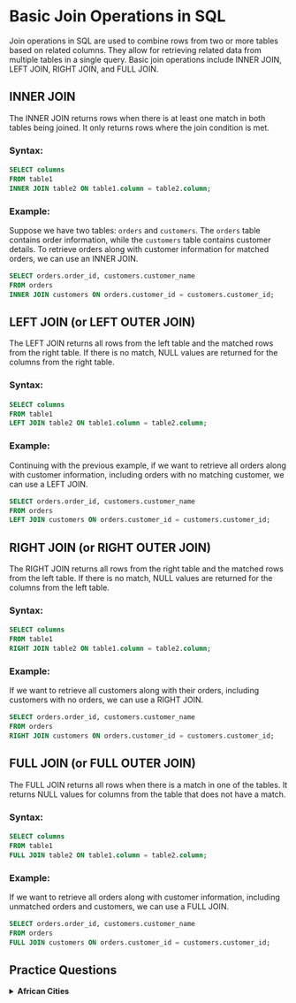# Basic Join Operations in SQL

Join operations in SQL are used to combine rows from two or more tables based on related columns. They allow for retrieving related data from multiple tables in a single query. Basic join operations include INNER JOIN, LEFT JOIN, RIGHT JOIN, and FULL JOIN.

## INNER JOIN

The INNER JOIN returns rows when there is at least one match in both tables being joined. It only returns rows where the join condition is met.

### Syntax:
```sql
SELECT columns
FROM table1
INNER JOIN table2 ON table1.column = table2.column;
```

### Example:
Suppose we have two tables: `orders` and `customers`. The `orders` table contains order information, while the `customers` table contains customer details. To retrieve orders along with customer information for matched orders, we can use an INNER JOIN.

```sql
SELECT orders.order_id, customers.customer_name
FROM orders
INNER JOIN customers ON orders.customer_id = customers.customer_id;
```

## LEFT JOIN (or LEFT OUTER JOIN)

The LEFT JOIN returns all rows from the left table and the matched rows from the right table. If there is no match, NULL values are returned for the columns from the right table.

### Syntax:
```sql
SELECT columns
FROM table1
LEFT JOIN table2 ON table1.column = table2.column;
```

### Example:
Continuing with the previous example, if we want to retrieve all orders along with customer information, including orders with no matching customer, we can use a LEFT JOIN.

```sql
SELECT orders.order_id, customers.customer_name
FROM orders
LEFT JOIN customers ON orders.customer_id = customers.customer_id;
```

## RIGHT JOIN (or RIGHT OUTER JOIN)

The RIGHT JOIN returns all rows from the right table and the matched rows from the left table. If there is no match, NULL values are returned for the columns from the left table.

### Syntax:
```sql
SELECT columns
FROM table1
RIGHT JOIN table2 ON table1.column = table2.column;
```

### Example:
If we want to retrieve all customers along with their orders, including customers with no orders, we can use a RIGHT JOIN.

```sql
SELECT orders.order_id, customers.customer_name
FROM orders
RIGHT JOIN customers ON orders.customer_id = customers.customer_id;
```

## FULL JOIN (or FULL OUTER JOIN)

The FULL JOIN returns all rows when there is a match in one of the tables. It returns NULL values for columns from the table that does not have a match.

### Syntax:
```sql
SELECT columns
FROM table1
FULL JOIN table2 ON table1.column = table2.column;
```

### Example:
If we want to retrieve all orders along with customer information, including unmatched orders and customers, we can use a FULL JOIN.

```sql
SELECT orders.order_id, customers.customer_name
FROM orders
FULL JOIN customers ON orders.customer_id = customers.customer_id;
```

##   Practice Questions

<details>
<summary><b>African Cities</b></summary>

+ <details>
    <summary><b>Questions</b></summary>

   Given the **CITY** and **COUNTRY** tables, query the names of all cities where the **CONTINENT** is 'Africa'.

   **Note:** CITY.CountryCode and COUNTRY.Code are matching key columns.

   **Input Format**

   The **CITY** and **COUNTRY** tables are described as follows: 

   <img src="./assets/CityTable.jpg" alt="Table" style="height:100%; width:60%">
   <img src="./assets/CountryTable.jpg" alt="Table" style="height:100%; width:60%">

   </details>
+ <details>
    <summary><b>Code</b></summary>
    
    ```sql

    ```
   </details>
</details>